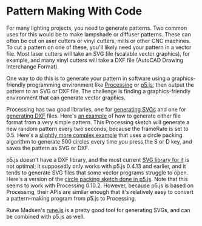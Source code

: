# Pattern Making With Code

For many lighting projects, you need to generate patterns. Two common uses for this would be to make lampshade or diffuser patterns. These can often be cut on  aser cutters or vinyl cutters, mills or other CNC machines. To cut a pattern on one of these, you'll likely need your pattern in a vector file. Most laser cutters will take an SVG file (scalable vector graphics), for example, and many vinyl cutters will take a DXF file (AutoCAD Drawing Interchange Format). 

 One way to do this is to generate your pattern in software using a graphics-friendly programming environment like [Processing](https://processing.org/) or [p5.js](https://p5js.org/), then output the pattern to an SVG or DXF file. The challenge is finding a graphics-friendly environment that can generate vector graphics.

 Processing has two good libraries, one for [generating SVGs](https://processing.org/reference/libraries/svg/index.html) and one for [generating DXF](https://processing.org/reference/libraries/dxf/index.html) files. Here's [an example](https://tigoe.github.io/LightProjects/PatternMakers/ProcessingVectorExport) of how to generate either file format from a very simple pattern. This Processing sketch will generate a new random pattern every two seconds, because the frameRate is set to 0.5. Here's a [slightly more complex example](https://tigoe.github.io/LightProjects/PatternMakers/ProcessingCirclesVectorExport) that uses a circle packing algorithm to generate 500 circles every time you press the S or D key, and saves the pattern as SVG or DXF. 

 p5.js doesn't have a DXF library, and the most current [SVG library for it](https://github.com/zenozeng/p5.js-svg) is not optimal; it supposedly only works with p5.js 0.4.13 and earlier, and it tends to generate SVG files that some vector programs struggle to open. Here's a version of the [circle packing sketch done in p5.js](https://tigoe.github.io/LightProjects/PatternMakers/p5CircleMaker). Note that this seems to work with Processing 0.10.2. However, because p5.js is based on Processing, their APIs are similar enough that it's relatively easy to convert a pattern-making program from p5.js to Processing. 
 
 Rune Madsen's [rune.js](https://runemadsen.github.io/rune.js/) is a pretty good tool for generating SVGs, and can be combined with p5.js as well. 
